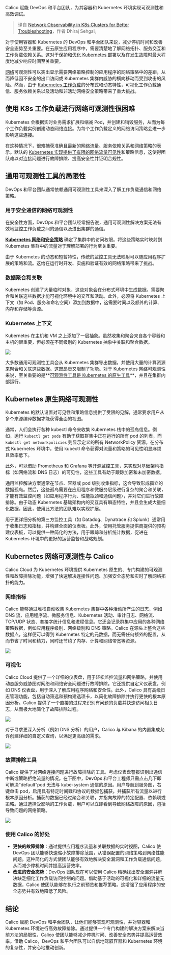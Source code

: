 
<!--
title: 在K8s中实施网络可观测性以实现更好的故障排除
cover: https://cdn.thenewstack.io/media/2024/05/1da65b7c-observe.jpg
-->

Calico 赋能 DevOps 和平台团队，为其容器和 Kubernetes 环境实现可观测性和高效调试。

> 译自 [Network Observability in K8s Clusters for Better Troubleshooting](https://thenewstack.io/network-observability-in-k8s-clusters-for-better-troubleshooting/)，作者 Dhiraj Sehgal。

对于使用容器和 Kubernetes 的 DevOps 和平台团队来说，减少停机时间和改善安全态势至关重要。在云原生应用程序中，需要清楚地了解网络拓扑、服务交互和工作负载依赖关系。这对于[保护和优化 Kubernetes 部署](https://thenewstack.io/build-deploy-runtime-the-3-stages-of-kubernetes-security/)以及在发生故障时最大程度地减少响应时间至关重要。

[网络](https://thenewstack.io/networking/)可观测性可以突出显示需要网络策略控制的应用程序的网络策略中的差距，从而降低因不安全的出口访问或 Kubernetes 集群内威胁的横向移动而受到攻击的风险。然而，由于 [Kubernetes 工作负载](https://roadmap.sh/kubernetes)的分布式和动态特性，可视化工作负载通信、服务依赖关系以及活动和非活动网络安全策略带来了重大挑战。

## 使用 K8s 工作负载进行网络可观测性很困难

Kubernetes 会根据实时业务需求扩展和缩减 Pod，并创建和销毁服务，从而为每个工作负载实例创建动态网络连接。为每个工作负载定义的网络访问策略会进一步影响这些连接。

在这种情况下，很难捕获准确且最新的网络流量、服务依赖关系和网络策略的表示。默认的 [Kubernetes 实现提供了有限的网络流量可见性](https://thenewstack.io/how-kubernetes-provides-networking-and-storage-to-applications/)和策略信息，这使得团队难以对连接问题进行故障排除、提高安全性并证明合规性。

## 通用可观测性工具的局限性

DevOps 和平台团队通常依赖通用可观测性工具来深入了解工作负载通信和网络策略。

### 用于安全通信的网络可观测性

在安全性方面，DevOps 和平台团队经常报告说，通用可观测性解决方案无法有效地监控工作负载之间的通信以及进出集群的通信。

**[Kubernetes 网络和安全策略](https://thenewstack.io/the-kubernetes-network-security-effect/)** 确定了集群中的访问权限。将这些策略实时映射到 Kubernetes 集群中的流量对于理解部署的行为至关重要。

由于 Kubernetes 的动态和短暂特性，传统的监控工具无法映射可以随应用程序扩展的策略和流。这给在运行时开发、实施和验证有效的网络策略带来了挑战。

### 数据聚合和关联

Kubernetes 创建了大量临时对象，这些对象会在分布式环境中生成数据。需要聚合和关联这些数据才能可视化环境中的交互和活动。此外，必须将 Kubernetes 上下文（如 Pod、服务和命名空间）添加到数据中，这需要时间以及额外的计算、内存和存储等资源。

### Kubernetes 上下文

Kubernetes 在主机和 VM 之上添加了一层抽象。虽然收集和聚合来自各个容器和主机的很重要，但必须在不同级别的 Kubernetes 抽象中关联和聚合数据。

![](https://cdn.thenewstack.io/media/2024/05/d6733046-image1-1024x382.png)

大多数通用可观测性工具会从 Kubernetes 集群导出数据，并使用大量的计算资源来聚合和关联这些数据。这既昂贵又限制了功能。对于 Kubernetes 网络可观测性来说，至关重要的是**[可观测性工具是 Kubernetes 的原生工具](https://thenewstack.io/kubernetes-observability-challenges-in-cloud-native-architecture/)**，并且在集群内部运行。

## Kubernetes 原生网络可观测性

Kubernetes 的默认设置对可见性和策略信息提供了受限的见解，通常要求用户从多个来源编译数据才能获得全面的视图。

通常，人们会执行各种 kubectl 命令来收集 Kubernetes 栈中的孤岛信息。例如，运行 `kubectl get pods` 有助于获取群集中正在运行的所有 pod 的列表，而 `kubectl get networkpolicies` 则显示定义的所有 NetworkPolicy 资源。在分布式 Kubernetes 环境中，使用 kubectl 命令获得对流量和策略的可见性明显麻烦且效率低下。

此外，可以借助 Prometheus 和 Grafana 等开源监控工具，来实现对基础架构指标（如网络流和 DNS 日志）的可见性，这些工具有助于跟踪加密和未加密数据。

通用监控解决方案通常在节点、容器或 pod 级别收集指标，这会导致形成孤立的数据孤岛。然后，这些孤岛需要在应用程序和微服务层级进行复杂的聚合和关联，才能有效监控问题（如应用程序行为、性能瓶颈和通信问题），并对它们进行故障排除。由于动态 Kubernetes 基础架构内的交互具有瞬态特性，并且会生成大量细化数据，因此，使用此方法的团队难以实现扩展。

用于更详细分析的第三方监控工具（如 Datadog、Dynatrace 和 Splunk）通常用于收集日志和指标，并构建全面的仪表板。此外，使用托管服务提供商提供的预构建仪表板，可以提供一种简化的方法，用于跟踪和分析统计数据，促进在 Kubernetes 环境中的更好的运营监督和战略规划。

## Kubernetes 网络可观测性与 Calico

Calico Cloud 为 Kubernetes 环境提供 Kubernetes 原生的、专门构建的可观测性和故障排除功能，增强了快速解决连接性问题、加强安全态势和实时了解网络拓扑的能力。

### 网络指标

Calico 能够通过堆栈自动收集 Kubernetes 集群中各种活动所产生的日志，例如 DNS 流、应用程序流、微服务信息、Kubernetes 活动、审计日志、网络流、TCP/UDP 状态、套接字统计信息和进程信息。它还会记录群集中应用的各种网络策略数据，例如应用程序级别、网络级别和 DNS 策略。Calico 在源头上整合这些数据点，这样便可以得到 Kubernetes 特定的元数据，而无需任何额外的配置，从而节省了时间和精力，同时还节约了内存、计算和网络带宽等资源。

![](https://cdn.thenewstack.io/media/2024/05/ceb2051f-image4.png)

### 可视化

Calico Cloud 提供了一个详细的仪表盘，用于轻松监控流量和网络策略，并使用动态服务威胁图对网络和网络安全问题进行故障排除。它还提供自定义仪表盘，例如 DNS 仪表盘，用于深入了解应用程序网络和安全性。此外，Calico 具有高级日志管理功能，包括自动筛选和预构建选项卡，以简化故障排除并执行更快的根本原因分析。Calico 提供了一个直接的过程来识别有问题的负载并快速访问相关日志，从而极大地简化了故障排除过程。

![](https://cdn.thenewstack.io/media/2024/05/955d58dd-image5.png)

对于寻求更深入分析（例如 DNS 分析）的用户，Calico 与 Kibana 的内置集成允许创建详细的自定义查询，以满足更高级的需求。

![](https://cdn.thenewstack.io/media/2024/05/2ba680cf-image2.png)

### 故障排除工具

Calico 提供了对网络连接问题进行故障排除的工具。考虑仪表盘警报识别出通信中断或策略拒绝流量的情况。在下图中，DevOps 和平台工程师只需点击几下即可解决“default”pod 无法与 kube-system 通信的原因。用户导航到服务图，右键单击 pod，启用具有特定时间戳和协议的数据包捕获，并捕获所有流量以进行根本原因分析。捕获的数据已经过聚合和关联，并指向故障的特定配置、依赖项或策略。通过选择受影响的工作负载，用户可以立即看到导致网络故障的原因，包括导致问题的网络策略。

![](https://cdn.thenewstack.io/media/2024/05/3685d144-image3.png)

### 使用 Calico 的好处

- **更快的故障排除**：通过提供应用程序流量和关联数据的实时视图，Calico 使 DevOps 团队能够快速缩小故障排除范围，从错误配置的网络策略到网络性能问题。这种简化的方式使团队能够有效地解决安全漏洞和工作负载通信问题，从而减少停机时间并提高运营效率。
- **改进的安全态势**：DevOps 团队现在可以使用 Calico 精确找出安全漏洞并解决缺乏细化工作负载访问控制的问题。借助基于活动的可视化和详细的流量元数据，Calico 使团队能够在执行之前预览和推荐策略。这增强了应用程序的安全态势并有效地降低了风险。

## 结论

Calico 赋能 DevOps 和平台团队，让他们能够实现可观测性，并对容器和 Kubernetes 环境进行高效故障排除。通过提供一个专门构建的解决方案来解决当前方法的局限性，Calico 使团队能够减少停机时间、改善安全态势并提高运营效率。借助 Calico，DevOps 和平台团队可以自信地驾驭容器和 Kubernetes 环境的复杂性，并安心地推动创新。
